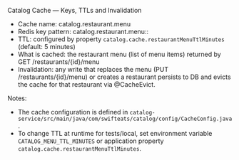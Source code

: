 Catalog Cache — Keys, TTLs and Invalidation

- Cache name: catalog.restaurant.menu
- Redis key pattern: catalog.restaurant.menu::<restaurantId>
- TTL: configured by property `catalog.cache.restaurantMenuTtlMinutes` (default: 5 minutes)
- What is cached: the restaurant menu (list of menu items) returned by GET /restaurants/{id}/menu
- Invalidation: any write that replaces the menu (PUT /restaurants/{id}/menu) or creates a restaurant persists to DB and evicts the cache for that restaurant via @CacheEvict.

Notes:
- The cache configuration is defined in `catalog-service/src/main/java/com/swifteats/catalog/config/CacheConfig.java`.
- To change TTL at runtime for tests/local, set environment variable `CATALOG_MENU_TTL_MINUTES` or application property `catalog.cache.restaurantMenuTtlMinutes`.
